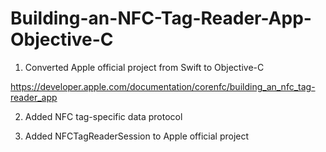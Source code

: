 # Building-an-NFC-Tag-Reader-App-Objective-C

1. Converted Apple official project from Swift to Objective-C

https://developer.apple.com/documentation/corenfc/building_an_nfc_tag-reader_app

2. Added NFC tag-specific data protocol

3. Added NFCTagReaderSession to Apple official project 
